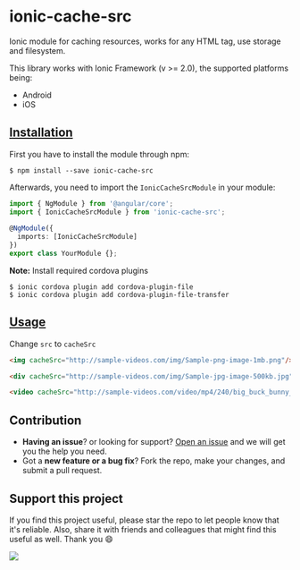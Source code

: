 # ionic-cache-src

Ionic module for caching resources, works for any HTML tag, use storage and filesystem.

This library works with Ionic Framework (v >= 2.0), the supported platforms being:

- Android
- iOS

## [Installation](#installation)
First you have to install the module through npm:

```shell
$ npm install --save ionic-cache-src
```

Afterwards, you need to import the `IonicCacheSrcModule` in your module:

```ts
import { NgModule } from '@angular/core';
import { IonicCacheSrcModule } from 'ionic-cache-src';
 
@NgModule({
  imports: [IonicCacheSrcModule]
})
export class YourModule {};
```

**Note:** Install required cordova plugins

```shell
$ ionic cordova plugin add cordova-plugin-file
$ ionic cordova plugin add cordova-plugin-file-transfer
```

## [Usage](#usage)
Change `src` to `cacheSrc`

```html
<img cacheSrc="http://sample-videos.com/img/Sample-png-image-1mb.png"/>
```

```html
<div cacheSrc="http://sample-videos.com/img/Sample-jpg-image-500kb.jpg"></div>
```

```html
<video cacheSrc="http://sample-videos.com/video/mp4/240/big_buck_bunny_240p_2mb.mp4"></video>
```

<!-- 
Edit config.xml file:
Add <access origin="*"/>
For Android add:
  <access origin="cdvfile://*"/>
  <allow-intent href="cdvfile://*"/>
  <preference name="AndroidPersistentFileLocation" value="Compatibility" />
For iOS add <preference name="iosPersistentFileLocation" value="Library"/>
-->

## Contribution
- **Having an issue**? or looking for support? [Open an issue](https://github.com/borisgastelu/ionic-cache-src/issues/new) and we will get you the help you need.
- Got a **new feature or a bug fix**? Fork the repo, make your changes, and submit a pull request.

## Support this project
If you find this project useful, please star the repo to let people know that it's reliable. Also, share it with friends and colleagues that might find this useful as well. Thank you :smile:


[![](https://www.paypalobjects.com/en_US/i/btn/btn_donateCC_LG.gif)](https://www.paypal.me/borisgastelu)
